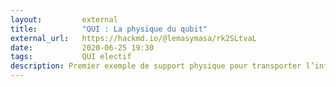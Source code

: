 ```yaml
---
layout:         external
title:          "QUI : La physique du qubit"
external_url:   https://hackmd.io/@lemasymasa/rk2SLtvaL
date:           2020-06-25 19:30
tags:           QUI electif
description: Premier exemple de support physique pour transporter l’information par un système quantique
---
```

